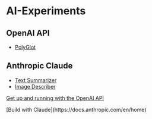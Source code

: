 # AI-Experiments

## OpenAI API
- [PolyGlot](https://polly-glot.pages.dev/)

## Anthropic Claude
- [Text Summarizer](https://the-summarizer-app.pages.dev/)
- [Image Describer](https://image-describer-app.pages.dev/)


<p><a href="https://platform.openai.com/docs/quickstart?context=node">Get up and running with the OpenAI API</a></p>
[Build with Claude](https://docs.anthropic.com/en/home)
